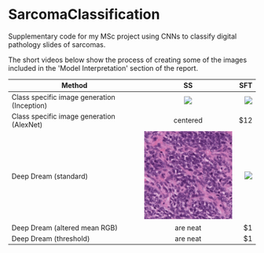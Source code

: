 # SarcomaClassification
Supplementary code for my MSc project using CNNs to classify digital pathology slides of sarcomas.

The short videos below show the process of creating some of the images included in the 'Model Interpretation' section of the report.

| Method        | SS            | SFT   |
| ------------- |:-------------:| -----:|
| Class specific image generation (Inception) | ![](gifs/SS_CSIG_inception.gif) | ![](gifs/SFT_CSIG_inception.gif) |
| Class specific image generation (AlexNet) | centered      |   $12 |
| Deep Dream (standard)| ![](gifs/SS_deepdream.gif) | ![](gifs/SFT_deepdream.gif) |
| Deep Dream (altered mean RGB)| are neat      |    $1 |
| Deep Dream (threshold)| are neat      |    $1 |





